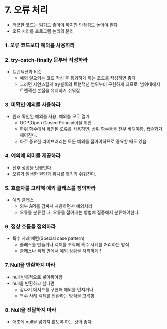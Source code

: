 # 7. 오류 처리

- 깨끗한 코드는 읽기도 좋아야 하지만 안정성도 높아야 한다
- 오류 처리를 프로그램 논리와 분리

### 1. 오류 코드보다 예외를 사용하라

### 2. try-catch-finally 문부터 작성하라
- 트랜잭션과 비슷 
  - 예외 일으키는 코드 작성 후 통과하게 하는 코드를 작성하면 좋다
  - 그러면 자연스럽게 try블록의 트랜잭션 범위부터 구현하게 되므로, 범위내에서 트랜잭션 본질을 유지하기 쉬워짐
### 3. 미확인 예외를 사용하라
- 원래 확인된 예외를 사용, 예외를 모두 열거
  - OCP(Open Closed Principle)을 위반
  - 하위 함수에서 확인된 오류를 사용하면, 상위 함수들을 전부 바꿔야함, 캡술화가 깨어진다.
  - 아주 중요한 라이브러리는 모든 예외를 잡아야하므로 중요할 때도 있음
### 4. 예외에 의미를 제공하라
- 전후 상황을 덧붙인다.
- 오류가 발생한 원인과 위치를 찾기가 쉬워진다.
### 5. 호출자를 고려해 예외 클래스를 정의하라
- 예외 클래스
  - 외부 API를 감싸서 사용하면서 예외처리
  - 오류를 분류할 때, 오류를 잡아내는 방법에 집중해서 분류해야한다.
### 6. 정상 흐름을 정의하라
- 특수 사례 패턴(Special case pattern)
  - 클래스를 만들거나 객체를 조작해 특수 사례를 처리하는 방식
  - 클래스나 객체 안에서 예외 상황을 처리하게!!
### 7. Null을 반환하지 마라
- null 반복적으로 넣어줘야함
- null을 반환하고 싶다면
  - 감싸기 메서드를 구현해 예외를 던지거나
  - 특수 사례 객체를 반환하는 방식을 고려함
### 8. Null을 전달하지 마라
- 애초에 null을 넘기지 않도록 하는 것이 좋다.
